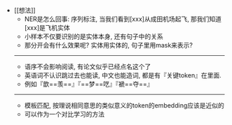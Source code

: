 - [[想法]]
	- NER是怎么回事: 序列标注, 当我们看到[xxx]从成田机场起飞, 那我们知道[xxx]是飞机实体
	- 小样本不仅要识别的是实体本身, 还有句子中的关系
	- 那分开会有什么效果呢? 实体用实体的, 句子里用mask来表示?
	- -------
	- 语序不会影响阅读, 有论文似乎已经点名这个了
	- 英语词不认识跳过去也能读, 中文也能造词, 都是有『关键token』在里面.
	- 例如『歆==羡==』『==梦==呓』『褫==夺==』
	- ----
	- 模板匹配, 按理说相同意思的类似意义的token的embedding应该是近似的
	- 可以作为一个对比学习的方法